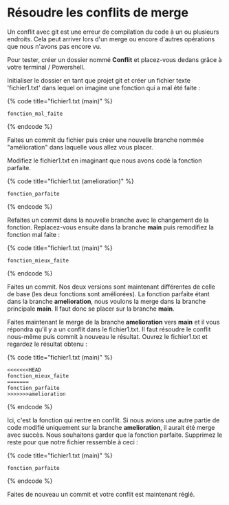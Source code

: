# Résoudre les conflits de merge

Un conflit avec git est une erreur de compilation du code à un ou plusieurs endroits. Cela peut arriver lors d'un merge ou encore d'autres opérations que nous n'avons pas encore vu.

Pour tester, créer un dossier nommé **Conflit** et placez-vous dedans grâce à votre terminal / Powershell.

Initialiser le dossier en tant que projet git et créer un fichier texte 'fichier1.txt' dans lequel on imagine une fonction qui a mal été faite :&#x20;

{% code title="fichier1.txt (main)" %}
```
fonction_mal_faite
```
{% endcode %}

Faites un commit du fichier puis créer une nouvelle branche nommée "amélioration" dans laquelle vous allez vous placer.

Modifiez le fichier1.txt en imaginant que nous avons codé la fonction parfaite.

{% code title="fichier1.txt (amelioration)" %}
```
fonction_parfaite
```
{% endcode %}

Refaites un commit dans la nouvelle branche avec le changement de la fonction. Replacez-vous ensuite dans la branche **main** puis remodifiez la fonction mal faite :&#x20;

{% code title="fichier1.txt (main)" %}
```
fonction_mieux_faite
```
{% endcode %}

Faites un commit. Nos deux versions sont maintenant différentes de celle de base (les deux fonctions sont améliorées). La fonction parfaite étant dans la branche **amelioration**, nous voulons la merge dans la branche principale **main**. Il faut donc se placer sur la branche **main**.

Faites maintenant le merge de la branche **amelioration** vers **main** et il vous répondra qu'il y a un conflit dans le fichier1.txt. Il faut résoudre le conflit nous-même puis commit à nouveau le résultat. Ouvrez le fichier1.txt et regardez le résultat obtenu :&#x20;

{% code title="fichier1.txt (main)" %}
```
<<<<<<<HEAD
fonction_mieux_faite
=======
fonction_parfaite
>>>>>>>amelioration
```
{% endcode %}

Ici, c'est la fonction qui rentre en conflit. Si nous avions une autre partie de code modifié uniquement sur la branche **amelioration**, il aurait été merge avec succès. Nous souhaitons garder que la fonction parfaite. Supprimez le reste pour que notre fichier ressemble à ceci :&#x20;

{% code title="fichier1.txt (main)" %}
```
fonction_parfaite
```
{% endcode %}

Faites de nouveau un commit et votre conflit est maintenant réglé.
